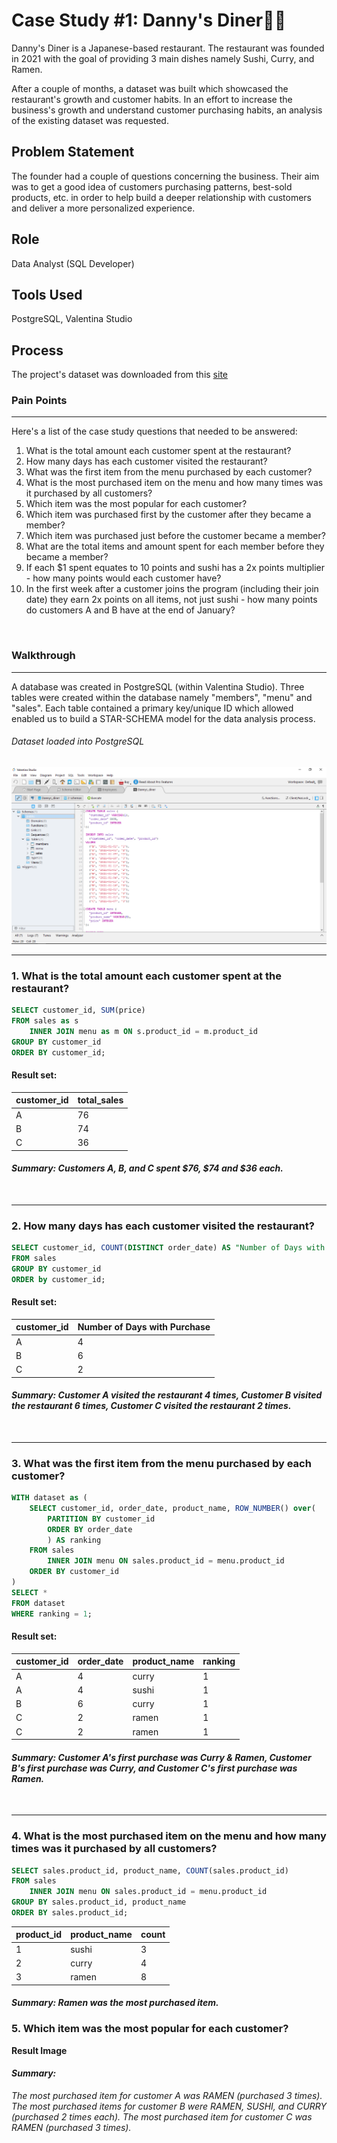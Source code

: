 # Case Study #1: Danny's Diner🍝🍜
Danny's Diner is a Japanese-based restaurant. The restaurant was founded in 2021 with the goal of providing 3 main dishes namely  Sushi, Curry, and Ramen.

After a couple of months, a dataset was built which showcased the restaurant's growth and customer habits. In an effort to increase the business's growth and understand customer purchasing habits, an analysis of the existing dataset was requested.

## Problem Statement
The founder had a couple of questions concerning the business. Their aim was to get a good idea of customers purchasing patterns, best-sold products, etc. in order to help build a deeper relationship with customers and deliver a more personalized experience.

## Role
Data Analyst (SQL Developer)

## Tools Used
PostgreSQL, Valentina Studio

## Process
The project's dataset was downloaded from this [site](https://www.db-fiddle.com/f/2rM8RAnq7h5LLDTzZiRWcd/138)

### Pain Points
---
Here's a list of the case study questions that needed to be answered:
1. What is the total amount each customer spent at the restaurant?
2. How many days has each customer visited the restaurant?
3. What was the first item from the menu purchased by each customer?
4. What is the most purchased item on the menu and how many times was it purchased by all customers?
5. Which item was the most popular for each customer?
6. Which item was purchased first by the customer after they became a member?
7. Which item was purchased just before the customer became a member?
8. What are the total items and amount spent for each member before they became a member?
9. If each $1 spent equates to 10 points and sushi has a 2x points multiplier - how many points would each customer have?
10. In the first week after a customer joins the program (including their join date) they earn 2x points on all items, not just sushi - how many points do customers A and B have at the end of January?

<br>

### Walkthrough
---
A database was created in PostgreSQL (within Valentina Studio). Three tables were created within the database namely "members", "menu" and "sales". Each table contained a primary key/unique ID which allowed enabled us to build a STAR-SCHEMA model for the data analysis process.

###### _Dataset loaded into PostgreSQL_
![](assets/loading-dataset.png)

---
### 1. What is the total amount each customer spent at the restaurant?

```SQL
SELECT customer_id, SUM(price)
FROM sales as s
    INNER JOIN menu as m ON s.product_id = m.product_id
GROUP BY customer_id
ORDER BY customer_id;
```

#### Result set:
| customer_id | total_sales |
| ----------- | ----------- |
| A           | 76          |
| B           | 74          |
| C           | 36          |

#### _Summary: Customers A, B, and C spent $76, $74 and $36 each._

<br>

---
### 2. How many days has each customer visited the restaurant?

```SQL
SELECT customer_id, COUNT(DISTINCT order_date) AS "Number of Days with Purchase"
FROM sales
GROUP BY customer_id
ORDER by customer_id;
```

#### Result set:
| customer_id | Number of Days with Purchase |
| ----------- | -----------------------------|
| A           | 4                            |
| B           | 6                            |
| C           | 2                            |

#### _Summary: Customer A visited the restaurant 4 times, Customer B visited the restaurant 6 times, Customer C visited the restaurant 2 times._

<br>

---
### 3. What was the first item from the menu purchased by each customer?

```SQL
WITH dataset as (
    SELECT customer_id, order_date, product_name, ROW_NUMBER() over(
        PARTITION BY customer_id
        ORDER BY order_date
        ) AS ranking
    FROM sales 
        INNER JOIN menu ON sales.product_id = menu.product_id
    ORDER BY customer_id
)
SELECT *
FROM dataset
WHERE ranking = 1;
```

#### Result set:
| customer_id | order_date | product_name | ranking  |
| ----------- | -----------| ------------ | -------- |
| A           | 4          | curry        | 1        |
| A           | 4          | sushi        | 1        |
| B           | 6          | curry        | 1        |
| C           | 2          | ramen        | 1        |
| C           | 2          | ramen        | 1        |


#### _Summary: Customer A's first purchase was Curry & Ramen, Customer B's first purchase was Curry, and Customer C's first purchase was Ramen._

<br>

---
### 4. What is the most purchased item on the menu and how many times was it purchased by all customers?

```SQL
SELECT sales.product_id, product_name, COUNT(sales.product_id)
FROM sales
    INNER JOIN menu ON sales.product_id = menu.product_id
GROUP BY sales.product_id, product_name
ORDER BY sales.product_id;
```

| product_id | product_name | count |
| ----------- | ----------- | ----- |
| 1           | sushi       | 3
| 2           | curry       | 4
| 3           | ramen       | 8


#### _Summary: Ramen was the most purchased item._


### 5. Which item was the most popular for each customer?

**Result Image**

#### _Summary:_ 
_The most purchased item for customer A was RAMEN (purchased 3 times)._
_The most purchased items for customer B were RAMEN, SUSHI, and CURRY (purchased 2 times each)._
_The most purchased item for customer C was RAMEN (purchased 3 times)._

